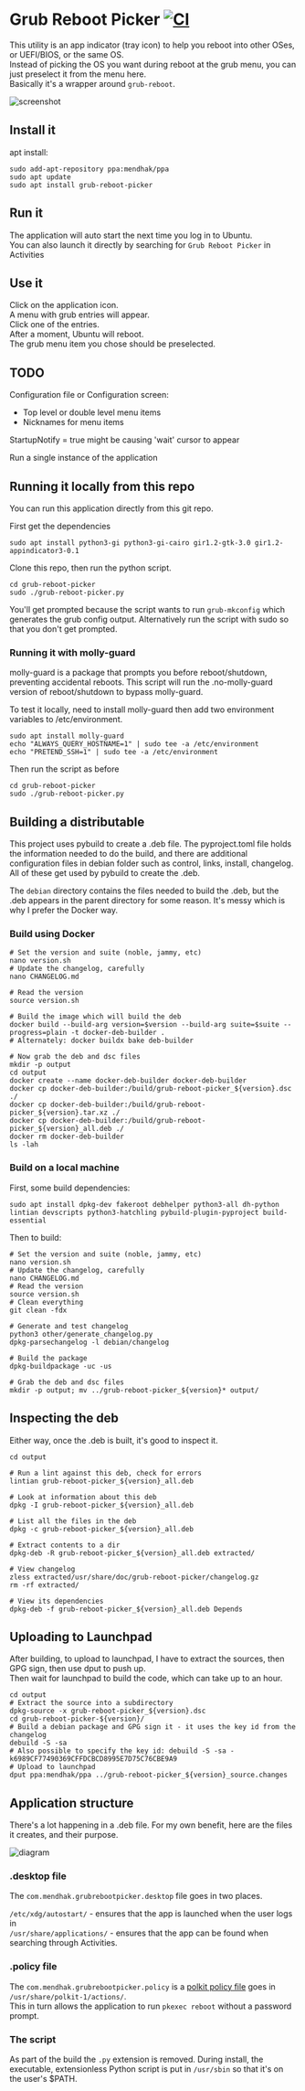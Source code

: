 # Grub Reboot Picker  [![CI](https://github.com/mendhak/grub-reboot-picker/workflows/CI/badge.svg)](https://github.com/mendhak/grub-reboot-picker/actions)

This utility is an app indicator (tray icon) to help you reboot into other OSes, or UEFI/BIOS, or the same OS.  
Instead of picking the OS you want during reboot at the grub menu, you can just preselect it from the menu here.  
Basically it's a wrapper around `grub-reboot`.  

![screenshot](assets/screenshot.png) 

## Install it

apt install:

```
sudo add-apt-repository ppa:mendhak/ppa
sudo apt update
sudo apt install grub-reboot-picker
```


## Run it

The application will auto start the next time you log in to Ubuntu.  
You can also launch it directly by searching for `Grub Reboot Picker` in Activities


## Use it

Click on the application icon.  
A menu with grub entries will appear.  
Click one of the entries.  
After a moment, Ubuntu will reboot.  
The grub menu item you chose should be preselected. 


## TODO

Configuration file or Configuration screen: 
* Top level or double level menu items
* Nicknames for menu items  

StartupNotify = true might be causing 'wait' cursor to appear

Run a single instance of the application



## Running it locally from this repo


You can run this application directly from this git repo.  

First get the dependencies

```
sudo apt install python3-gi python3-gi-cairo gir1.2-gtk-3.0 gir1.2-appindicator3-0.1
```

Clone this repo, then run the python script. 

```
cd grub-reboot-picker
sudo ./grub-reboot-picker.py
```

You'll get prompted because the script wants to run `grub-mkconfig` which generates the grub config output. 
Alternatively run the script with sudo so that you don't get prompted.  

### Running it with molly-guard

molly-guard is a package that prompts you before reboot/shutdown, preventing accidental reboots. 
This script will run the .no-molly-guard version of reboot/shutdown to bypass molly-guard.  

To test it locally, need to install molly-guard then add two environment variables to /etc/environment. 

```
sudo apt install molly-guard
echo "ALWAYS_QUERY_HOSTNAME=1" | sudo tee -a /etc/environment
echo "PRETEND_SSH=1" | sudo tee -a /etc/environment
```

Then run the script as before

```
cd grub-reboot-picker
sudo ./grub-reboot-picker.py
```


## Building a distributable

This project uses pybuild to create a .deb file. The pyproject.toml file holds the information needed to do the build, and there are additional configuration files in debian folder such as control, links, install, changelog. All of these get used by pybuild to create the .deb.  

The `debian` directory contains the files needed to build the .deb, but the .deb appears in the parent directory for some reason. It's messy which is why I prefer the Docker way. 


### Build using Docker

```
# Set the version and suite (noble, jammy, etc)
nano version.sh
# Update the changelog, carefully
nano CHANGELOG.md

# Read the version
source version.sh

# Build the image which will build the deb
docker build --build-arg version=$version --build-arg suite=$suite --progress=plain -t docker-deb-builder .
# Alternately: docker buildx bake deb-builder

# Now grab the deb and dsc files
mkdir -p output
cd output
docker create --name docker-deb-builder docker-deb-builder
docker cp docker-deb-builder:/build/grub-reboot-picker_${version}.dsc ./
docker cp docker-deb-builder:/build/grub-reboot-picker_${version}.tar.xz ./
docker cp docker-deb-builder:/build/grub-reboot-picker_${version}_all.deb ./
docker rm docker-deb-builder
ls -lah 
```

### Build on a local machine

First, some build dependencies:

```
sudo apt install dpkg-dev fakeroot debhelper python3-all dh-python lintian devscripts python3-hatchling pybuild-plugin-pyproject build-essential
```

Then to build:

```
# Set the version and suite (noble, jammy, etc)
nano version.sh
# Update the changelog, carefully
nano CHANGELOG.md
# Read the version
source version.sh
# Clean everything
git clean -fdx

# Generate and test changelog
python3 other/generate_changelog.py
dpkg-parsechangelog -l debian/changelog

# Build the package
dpkg-buildpackage -uc -us

# Grab the deb and dsc files
mkdir -p output; mv ../grub-reboot-picker_${version}* output/

```

## Inspecting the deb

Either way, once the .deb is built, it's good to inspect it.  

```
cd output

# Run a lint against this deb, check for errors
lintian grub-reboot-picker_${version}_all.deb

# Look at information about this deb
dpkg -I grub-reboot-picker_${version}_all.deb

# List all the files in the deb
dpkg -c grub-reboot-picker_${version}_all.deb

# Extract contents to a dir
dpkg-deb -R grub-reboot-picker_${version}_all.deb extracted/

# View changelog
zless extracted/usr/share/doc/grub-reboot-picker/changelog.gz
rm -rf extracted/

# View its dependencies
dpkg-deb -f grub-reboot-picker_${version}_all.deb Depends
```


## Uploading to Launchpad


After building, to upload to launchpad, I have to extract the sources, then GPG sign, then use dput to push up.  
Then wait for launchpad to build the code, which can take up to an hour. 

```
cd output
# Extract the source into a subdirectory
dpkg-source -x grub-reboot-picker_${version}.dsc
cd grub-reboot-picker-${version}/
# Build a debian package and GPG sign it - it uses the key id from the changelog
debuild -S -sa
# Also possible to specify the key id: debuild -S -sa -k6989CF77490369CFFDCBCD8995E7D75C76CBE9A9
# Upload to launchpad
dput ppa:mendhak/ppa ../grub-reboot-picker_${version}_source.changes
```


## Application structure

There's a lot happening in a .deb file.  For my own benefit, here are the files it creates, and their purpose. 

![diagram](assets/diagram.drawio.svg)

### .desktop file

The `com.mendhak.grubrebootpicker.desktop` file goes in two places. 

`/etc/xdg/autostart/` -  ensures that the app is launched when the user logs in  
`/usr/share/applications/` - ensures that the app can be found when searching through Activities. 

### .policy file

The `com.mendhak.grubrebootpicker.policy` is a [polkit policy file](https://wiki.archlinux.org/index.php/Polkit) goes in `/usr/share/polkit-1/actions/`.  
This in turn allows the application to run `pkexec reboot` without a password prompt.  

### The script

As part of the build the `.py` extension is removed.  During install, the executable, extensionless Python script is put in `/usr/sbin` so that it's on the user's $PATH.  
